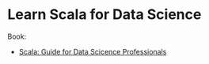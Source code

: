 # Learn Scala for Data Science

Book:
- [Scala: Guide for Data Scicence Professionals](https://www.safaribooksonline.com/library/view/scala-guide-for/9781787282858/)
